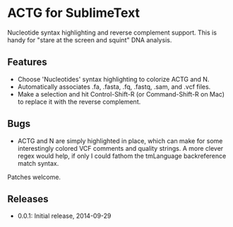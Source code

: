 ACTG for SublimeText
====================

Nucleotide syntax highlighting and reverse complement support. This is handy for "stare at the screen and squint" DNA analysis.

Features
--------

* Choose 'Nucleotides' syntax highlighting to colorize ACTG and N.
* Automatically associates .fa, .fasta, .fq, .fastq, .sam, and .vcf files.
* Make a selection and hit Control-Shift-R (or Command-Shift-R on Mac) to replace it with the reverse complement.

Bugs
----

* ACTG and N are simply highlighted in place, which can make for some interestingly colored VCF comments and quality strings. A more clever regex would help, if only I could fathom the tmLanguage backreference match syntax.

Patches welcome.

Releases
--------

* 0.0.1: Initial release, 2014-09-29
